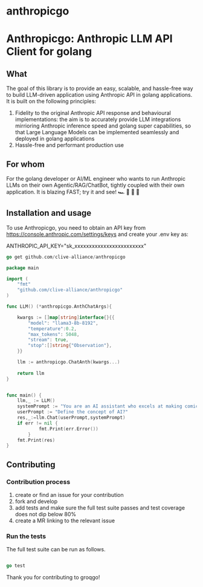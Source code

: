 # anthropicgo

# <span>Anthropicgo: Anthropic LLM API Client for golang

## What

The goal of this library is to provide an easy, scalable, and hassle-free way to build LLM-driven application using Anthropic API in golang applications. It is built on the following principles:

1. Fidelity to the original Anthropic API response and behavioural implementations: the aim is to accurately provide LLM integrations mirrioring Anthropic inference speed and golang super capabilities, so that Large Language Models can be implemented seamlessly and deployed in golang applications
2. Hassle-free and performant production use

## For whom

For the golang developer or AI/ML engineer who wants to run Anthropic LLMs on their own Agentic/RAG/ChatBot, tightly coupled with their own application.
It is blazing FAST; try it and see! 🏎️ 💨 💨 💨

## Installation and usage

To use Anthropicgo, you need to obtain an API key from https://console.anthropic.com/settings/keys and create your .env key as:

ANTHROPIC_API_KEY="sk_xxxxxxxxxxxxxxxxxxxxxxxx"

```go
go get github.com/clive-alliance/anthropicgo
```


```go
package main

import (
	"fmt"
	"github.com/clive-alliance/anthropicgo"
)

func LLM() (*anthropicgo.AnthChatArgs){

	kwargs := []map[string]interface{}{{
		"model": "llama3-8b-8192",
		"temperature":0.2,
		"max_tokens": 5048,
		"stream": true,
		"stop":[]string{"Observation"},
	}}

	llm := anthropicgo.ChatAnth(kwargs...)
	
	return llm
}


func main() {
	llm,_ := LLM()
	systemPrompt := "You are an AI assistant who excels at making comical statements just like Kevin Hart"
	userPrompt := "Define the concept of AI?"
	res,_:=llm.Chat(userPrompt,systemPrompt)
    if err != nil {
			fmt.Print(err.Error())
		}
	fmt.Print(res)
}

```

## Contributing

### Contribution process

1. create or find an issue for your contribution
2. fork and develop
3. add tests and make sure the full test suite passes and test coverage does not dip below 80%
4. create a MR linking to the relevant issue

### Run the tests

The full test suite can be run as follows.

```go

go test

```
Thank you for contributing to groqgo!